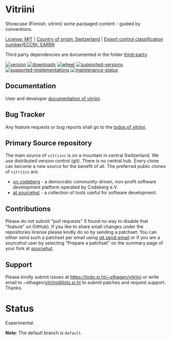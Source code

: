 # Vitriini

Showcase (Finnish: vitriini) some packaged content - guided by conventions.

[License: MIT](https://git.sr.ht/~sthagen/vitriini/tree/default/item/LICENSE) | 
[Country of origin: Switzerland](https://git.sr.ht/~sthagen/vitriini/tree/default/item/COUNTRY-OF-ORIGIN) | 
[Export control classification number(ECCN): EAR99](https://git.sr.ht/~sthagen/vitriini/tree/default/item/EXPORT-CONTROL-CLASSIFICATION-NUMBER)

Third party dependencies are documented in the folder [third-party](docs/third-party/README.md).

[![version](https://img.shields.io/pypi/v/vitriini.svg?style=flat)](https://pypi.python.org/pypi/vitriini/)
[![downloads](https://static.pepy.tech/badge/vitriini/month)](https://pepy.tech/project/vitriini)
[![wheel](https://img.shields.io/pypi/wheel/vitriini.svg?style=flat)](https://pypi.python.org/pypi/vitriini/)
[![supported-versions](https://img.shields.io/pypi/pyversions/vitriini.svg?style=flat)](https://pypi.python.org/pypi/vitriini/)
[![supported-implementations](https://img.shields.io/pypi/implementation/vitriini.svg?style=flat)](https://pypi.python.org/pypi/vitriini/)
[![maintenance-status](https://img.shields.io/github/commit-activity/y/sthagen/vitriini.svg?style=flat)](https://git.sr.ht/~sthagen/vitriini/log)

## Documentation

User and developer [documentation of vitriini](https://codes.dilettant.life/docs/vitriini).

## Bug Tracker

Any feature requests or bug reports shall go to the [todos of vitriini](https://todo.sr.ht/~sthagen/vitriini).

## Primary Source repository

The main source of `vitriini` is on a mountain in central Switzerland.
We use distributed version control (git).
There is no central hub.
Every clone can become a new source for the benefit of all.
The preferred public clones of `vitriini` are:

* [on codeberg](https://codeberg.org/sthagen/vitriini) - a democratic community-driven, non-profit software development platform operated by Codeberg e.V.
* [at sourcehut](https://git.sr.ht/~sthagen/vitriini) - a collection of tools useful for software development.

## Contributions

Please do not submit "pull requests" (I found no way to disable that "feature" on GitHub).
If you like to share small changes under the repositories license please kindly do so by sending a patchset.
You can either send such a patchset per email using [git send-email](https://git-send-email.io) or 
if you are a sourcehut user by selecting "Prepare a patchset" on the summary page of your fork at [sourcehut](https://git.sr.ht/).

## Support

Please kindly submit issues at https://todo.sr.ht/~sthagen/vitriini or write email to ~sthagen/vitriini@lists.sr.ht to submit patches and request support. Thanks.

# Status

Experimental.

**Note**: The default branch is `default`.
